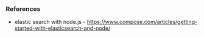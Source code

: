 
### References
- elastic search with node.js - https://www.compose.com/articles/getting-started-with-elasticsearch-and-node/
